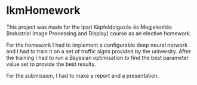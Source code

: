 # IkmHomework
This project was made for the Ipari Képfeldolgozás és Megjelenítés (Industrial Image Processing and Display) course as an elective homework.

For the homework I had to implement a configurable deep neural network and I had to train it on a set of traffic signs provided by the university.
After the training I had to run a Bayesian optimisation to find the best parameter value set to provide the best results.

For the submission, I had to make a report and a presentation.
